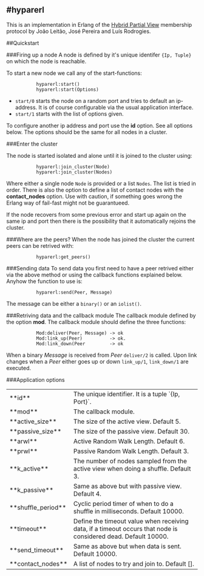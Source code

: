 #hyparerl
---------
This is an implementation in Erlang of the [Hybrid Partial View][] membership protocol by João Leitão, José Pereira and Luís Rodrogies.

[Hybrid Partial View]: http://docs.di.fc.ul.pt/jspui/bitstream/10455/2981/1/07-13.pdf

##Quickstart

###Firing up a node
A node is defined by it's unique identifer `{Ip, Tuple}` on which the node is reachable.

To start a new node we call any of the start-functions:

               hyparerl:start()
               hyparerl:start(Options)

* `start/0` starts the node on a random port and tries to default an ip-address. It is of course configurable via the     usual application interface.
* `start/1` starts with the list of options given. 

To configure another ip address and port use the **id** option. See all options below. The options should be the same for all nodes in a cluster. 

###Enter the cluster

The node is started isolated and alone until it is joined to the cluster using:

               hyparerl:join_cluster(Node)
               hyparerl:join_cluster(Nodes)
               
Where either a single node `Node` is provided or a list `Nodes`. The list is tried in order. There is also the option to define a list of contact nodes with the **contact_nodes** option. Use with caution, if something goes wrong the Erlang way of fail-fast might not be guarantueed.

If the node recovers from some previous error and start up again on the same ip and port then there is the possibility that it automatically rejoins the cluster.

###Where are the peers?
When the node has joined the cluster the current peers can be retrived with:

               hyparerl:get_peers()

###Sending data
To send data you first need to have a peer retrived either via the above method or using the callback functions explained below. Anyhow the function to use is:
               
               hyparerl:send(Peer, Message)

The message can be either a `binary()` or an `iolist()`. 

###Retriving data and the callback module
The callback module defined by the option **mod**. The callback module should define the three functions:
               
               Mod:deliver(Peer, Message) -> ok
               Mod:link_up(Peer)          -> ok.
               Mod:link_down(Peer         -> ok

When a binary *Message* is received from *Peer* `deliver/2` is called. Upon link changes when a *Peer* either goes up or down `link_up/1`, `link_down/1` are executed.

###Application options
<table>
 <tr><td> **id**             </td><td> The unique identifier. It is a tuple `{Ip, Port}`.</td></tr>
 <tr><td> **mod**            </td><td> The callback module.</td></tr>
 <tr><td> **active_size**    </td><td> The size of the active view. Default 5. </td></tr>
 <tr><td> **passive_size**   </td><td> The size of the passive view. Default 30.</td></tr>
 <tr><td> **arwl**           </td><td> Active Random Walk Length. Default 6.</td></tr>
 <tr><td> **prwl**           </td><td> Passive Random Walk Length. Default 3.</td></tr>
 <tr><td> **k_active**       </td><td> The number of nodes sampled from the active view when doing a shuffle. Default 3.</td></tr>
 <tr><td> **k_passive**      </td><td> Same as above but with passive view. Default 4.</td></tr>
 <tr><td> **shuffle_period** </td><td> Cyclic period timer of when to do a shuffle in milliseconds. Default 10000.</td></tr>
 <tr><td> **timeout**        </td><td> Define the timeout value when receiving data, if a timeout occurs that node is considered dead. Default 10000.</td></tr>
 <tr><td> **send_timeout**   </td><td> Same as above but when data is sent. Default 10000.</td></tr>
 <tr><td> **contact_nodes**  </td><td> A list of nodes to try and join to. Default [].
</table